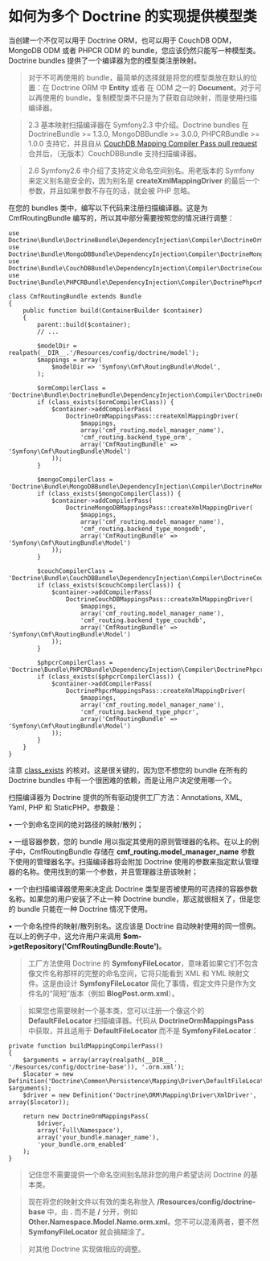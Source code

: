 # 如何为多个 Doctrine 的实现提供模型类

当创建一个不仅可以用于 Doctrine ORM，也可以用于 CouchDB ODM，MongoDB ODM 或者 PHPCR ODM 的 bundle，您应该仍然只能写一种模型类。Doctrine bundles 提供了一个编译器为您的模型类注册映射。

> 对于不可再使用的 bundle，最简单的选择就是将您的模型类放在默认的位置：在 Doctrine ORM 中 **Entity** 或者 在 ODM 之一的 **Document**。对于可以再使用的 bundle，复制模型类不只是为了获取自动映射，而是使用扫描编译器。

> 2.3 基本映射扫描编译器在 Symfony2.3 中介绍。Doctrine bundles 在 DoctrineBundle >= 1.3.0, MongoDBBundle >= 3.0.0, PHPCRBundle >= 1.0.0 支持它，并且自从 [CouchDB Mapping Compiler Pass pull request](https://github.com/doctrine/DoctrineCouchDBBundle/pull/27) 合并后，（无版本）CouchDBBundle 支持扫描编译器。

> 2.6 Symfony2.6 中介绍了支持定义命名空间别名。用老版本的 Symfony 来定义别名是安全的，因为别名是 **createXmlMappingDriver** 的最后一个参数，并且如果参数不存在的话，就会被 PHP 忽略。

在您的 bundles 类中，编写以下代码来注册扫描编译器。这是为 CmfRoutingBundle 编写的，所以其中部分需要按照您的情况进行调整：

```
use Doctrine\Bundle\DoctrineBundle\DependencyInjection\Compiler\DoctrineOrmMappingsPass;
use Doctrine\Bundle\MongoDBBundle\DependencyInjection\Compiler\DoctrineMongoDBMappingsPass;
use Doctrine\Bundle\CouchDBBundle\DependencyInjection\Compiler\DoctrineCouchDBMappingsPass;
use Doctrine\Bundle\PHPCRBundle\DependencyInjection\Compiler\DoctrinePhpcrMappingsPass;

class CmfRoutingBundle extends Bundle
{
    public function build(ContainerBuilder $container)
    {
        parent::build($container);
        // ...

        $modelDir = realpath(__DIR__.'/Resources/config/doctrine/model');
        $mappings = array(
            $modelDir => 'Symfony\Cmf\RoutingBundle\Model',
        );

        $ormCompilerClass = 'Doctrine\Bundle\DoctrineBundle\DependencyInjection\Compiler\DoctrineOrmMappingsPass';
        if (class_exists($ormCompilerClass)) {
            $container->addCompilerPass(
                DoctrineOrmMappingsPass::createXmlMappingDriver(
                    $mappings,
                    array('cmf_routing.model_manager_name'),
                    'cmf_routing.backend_type_orm',
                    array('CmfRoutingBundle' => 'Symfony\Cmf\RoutingBundle\Model')
            ));
        }

        $mongoCompilerClass = 'Doctrine\Bundle\MongoDBBundle\DependencyInjection\Compiler\DoctrineMongoDBMappingsPass';
        if (class_exists($mongoCompilerClass)) {
            $container->addCompilerPass(
                DoctrineMongoDBMappingsPass::createXmlMappingDriver(
                    $mappings,
                    array('cmf_routing.model_manager_name'),
                    'cmf_routing.backend_type_mongodb',
                    array('CmfRoutingBundle' => 'Symfony\Cmf\RoutingBundle\Model')
            ));
        }

        $couchCompilerClass = 'Doctrine\Bundle\CouchDBBundle\DependencyInjection\Compiler\DoctrineCouchDBMappingsPass';
        if (class_exists($couchCompilerClass)) {
            $container->addCompilerPass(
                DoctrineCouchDBMappingsPass::createXmlMappingDriver(
                    $mappings,
                    array('cmf_routing.model_manager_name'),
                    'cmf_routing.backend_type_couchdb',
                    array('CmfRoutingBundle' => 'Symfony\Cmf\RoutingBundle\Model')
            ));
        }

        $phpcrCompilerClass = 'Doctrine\Bundle\PHPCRBundle\DependencyInjection\Compiler\DoctrinePhpcrMappingsPass';
        if (class_exists($phpcrCompilerClass)) {
            $container->addCompilerPass(
                DoctrinePhpcrMappingsPass::createXmlMappingDriver(
                    $mappings,
                    array('cmf_routing.model_manager_name'),
                    'cmf_routing.backend_type_phpcr',
                    array('CmfRoutingBundle' => 'Symfony\Cmf\RoutingBundle\Model')
            ));
        }
    }
}
```

注意 [class_exists](http://php.net/manual/en/function.class-exists.php) 的核对。这是很关键的，因为您不想您的 bundle 在所有的 Doctrine bundles 中有一个很困难的依赖，而是让用户决定使用哪一个。

扫描编译器为 Doctrine 提供的所有驱动提供工厂方法：Annotations, XML, Yaml, PHP 和 StaticPHP。参数是：

•	一个到命名空间的绝对路径的映射/散列；

•	一组容器参数，您的 bundle 用以指定其使用的原则管理器的名称。在以上的例子中，CmfRoutingBundle 存储在 **cmf_routing.model_manager_name** 参数下使用的管理器名字。扫描编译器将会附加 Doctrine 使用的参数来指定默认管理器的名称。使用找到的第一个参数，并且管理器注册该映射；

•	一个由扫描编译器使用来决定此 Doctrine 类型是否被使用的可选择的容器参数名称。如果您的用户安装了不止一种 Doctrine bundle，那这就很相关了，但是您的 bundle 只能在一种 Doctrine 情况下使用。

•	一个命名控件的映射/散列别名。这应该是 Doctrine 自动映射使用的同一惯例。在以上的例子中，这允许用户来调用 **$om->getRepository('CmfRoutingBundle:Route')**。

> 工厂方法使用 Doctrine 的 **SymfonyFileLocator**，意味着如果它们不包含像文件名称那样的完整的命名空间，它将只能看到 XML 和 YML 映射文件。这是由设计 **SymfonyFileLocator** 简化了事情，假定文件只是作为文件名的“简短”版本（例如 **BlogPost.orm.xml**）。

> 如果您也需要映射一个基本类，您可以注册一个像这个的 **DefaultFileLocator** 扫描编译器。代码从 **DoctrineOrmMappingsPass** 中获取，并且适用于 **DefaultFileLocator** 而不是 **SymfonyFileLocator**：

```
private function buildMappingCompilerPass()
{
    $arguments = array(array(realpath(__DIR__ . '/Resources/config/doctrine-base')), '.orm.xml');
    $locator = new Definition('Doctrine\Common\Persistence\Mapping\Driver\DefaultFileLocator', $arguments);
    $driver = new Definition('Doctrine\ORM\Mapping\Driver\XmlDriver', array($locator));

    return new DoctrineOrmMappingsPass(
        $driver,
        array('Full\Namespace'),
        array('your_bundle.manager_name'),
        'your_bundle.orm_enabled'
    );
}
```

> 记住您不需要提供一个命名空间别名除非您的用户希望访问 Doctrine 的基本类。

> 现在将您的映射文件以有效的类名称放入 **/Resources/config/doctrine-base** 中，由 **.** 而不是 **/** 分开，例如 **Other.Namespace.Model.Name.orm.xml**。您不可以混淆两者，要不然 **SymfonyFileLocator** 就会搞糊涂了。

> 对其他 Doctrine 实现做相应的调整。
